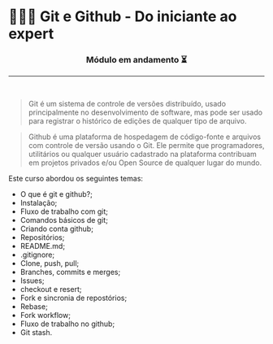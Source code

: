 # 👩🏼‍💻 Git e Github - Do iniciante ao expert

<h3 align="center"> Módulo em andamento ⏳ </h3>

---
</br>

> Git é um sistema de controle de versões distribuído, usado principalmente no desenvolvimento de software, mas pode ser usado para registrar o histórico de edições de qualquer tipo de arquivo. 

> Github é uma plataforma de hospedagem de código-fonte e arquivos com controle de versão usando o Git. Ele permite que programadores, utilitários ou qualquer usuário cadastrado na plataforma contribuam em projetos privados e/ou Open Source de qualquer lugar do mundo.


Este curso abordou os seguintes temas: 
- O que é git e github?;
- Instalação;
- Fluxo de trabalho com git;
- Comandos básicos de git;
- Criando conta github;
- Repositórios;
- README.md;
- .gitignore;
- Clone, push, pull;
- Branches, commits e merges;
- Issues;
- checkout e resert;
- Fork e sincronia de repostórios;
- Rebase;
- Fork workflow;
- Fluxo de trabalho no github;
- Git stash.

 